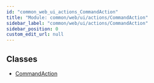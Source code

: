 ```yaml
---
id: "common_web_ui_actions_CommandAction"
title: "Module: common/web/ui/actions/CommandAction"
sidebar_label: "common/web/ui/actions/CommandAction"
sidebar_position: 0
custom_edit_url: null
---
```


## Classes

- [CommandAction](../classes/common_web_ui_actions_CommandAction.CommandAction.md)
